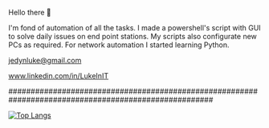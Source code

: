 Hello there 👋

I'm fond of automation of all the tasks. I made a powershell's script with GUI to solve daily issues on end point stations. My scripts also configurate new PCs as required. For network automation I started learning Python.

jedynluke@gmail.com 

www.linkedin.com/in/LukeInIT

######################################################################################################

[![Top Langs](https://github-readme-stats.vercel.app/api/top-langs/?username=IamLukeInIT&layout=compact&theme=blue-green)](https://github.com/anuraghazra/github-readme-stats)
